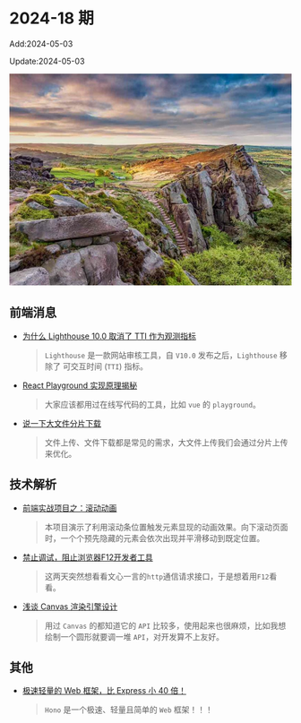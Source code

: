 <!--
 * @Description: weekly-18
 * @Author: zoeblow
 * @Email: zoeblow@gmail.com
 * @Date: 2024-01-01 18:20:35
 * @LastEditors: wangfuyuan
 * @LastEditTime: 2024-05-06 15:37:58
 * @FilePath: \nuofe-weekly1\2024\weekly-18.md
 -->

# 2024-18 期

Add:2024-05-03

Update:2024-05-03

![202418](../images/2024/202418.jpg)

## 前端消息

- [为什么 Lighthouse 10.0 取消了 TTI 作为观测指标](https://juejin.cn/post/7363607004349464615)

  > `Lighthouse` 是一款网站审核工具，自 `V10.0` 发布之后，`Lighthouse` 移除了 可交互时间 (`TTI`) 指标。

- [React Playground 实现原理揭秘](https://mp.weixin.qq.com/s/FGNpK2fZAcov7Pyq_oLp4w)

  > 大家应该都用过在线写代码的工具，比如 `vue` 的 `playground`。

- [说一下大文件分片下载](https://mp.weixin.qq.com/s/MRyTFyv2hxAzy7Kivmf6TA)

  > 文件上传、文件下载都是常见的需求，大文件上传我们会通过分片上传来优化。

## 技术解析

- [前端实战项目之：滚动动画](https://mp.weixin.qq.com/s/twb8SzVdbgdDOjBOO1LBBw)

  > 本项目演示了利用滚动条位置触发元素显现的动画效果。向下滚动页面时，一个个预先隐藏的元素会依次出现并平滑移动到既定位置。

- [禁止调试，阻止浏览器F12开发者工具](https://juejin.cn/post/7337188759055663119)

  > 这两天突然想看看文心一言的`http`通信请求接口，于是想着用`F12`看看。

- [浅谈 Canvas 渲染引擎设计](https://mp.weixin.qq.com/s/sMKr0_mjpMX8weiSVa5PsQ)

  > 用过 `Canvas` 的都知道它的 `API` 比较多，使用起来也很麻烦，比如我想绘制一个圆形就要调一堆 `API`，对开发算不上友好。

## 其他

- [极速轻量的 Web 框架，比 Express 小 40 倍！](https://mp.weixin.qq.com/s/XCL-mLkpLt2GGg3L778ESg)

  > `Hono` 是一个极速、轻量且简单的 `Web` 框架！！！
